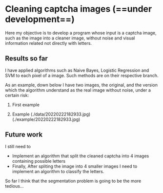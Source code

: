 # Cleaning captcha images (==under development==)


Here my objective is to develop a program
whose input is a captcha image, such as the 
image 
[](data/20220222182850.jpg)
into a cleaner image, without noise and visual
information related not directly with letters.

## Results so far

I have applied algorithms such as Naive Bayes,
Logistic Regression and SVM to each pixel of a
image. Such methods are on their respective 
branch.

As an example, down below I have 
two images, the original, and the version
which the algorithm understand as the real
image without noise, under a certain risk:

1. First example
[](./data/20220222182850.jpg)
[](./example/20220222182850.jpg)

2. Example
(./data/20220222182933.jpg)
(./example/20220222182933.jpg)

## Future work
I still need to
* Implement an algorithm that split the cleaned
captcha into 4 images containing possible letters
* Finally, After spliting the image into 4 smaller
images I need to implement an algorithm to classify
the letters.

So far I think that the segmentation problem is 
going to be the more tedious...

